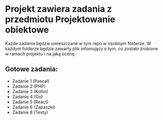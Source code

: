 # Projekt zawiera zadania z przedmiotu Projektowanie obiektowe
Każde zadanie będzie umieszczane w tym repo w osobnym folderze. W każdym folderze będzie zawarty plik infomujący o tym, co zostało zrobione w ramach projektu i na jaką ocenę.

## Gotowe zadania:
- Zadanie 1 (Pascal)
- Zadanie 2 (PHP)
- Zadanie 3 (Kotlin)
- Zadanie 4 (Go)
- Zadanie 5 (React)
- Zadanie 6 (Zapaszki)
- Zadanie 8 (Testy)